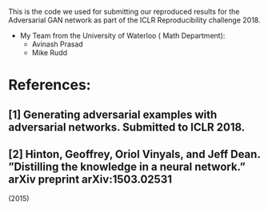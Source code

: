 This is the code we used for submitting our reproduced results for the Adversarial GAN network as part of the ICLR Reproducibility challenge 2018.
* My Team from the University of Waterloo ( Math Department):
	* Avinash Prasad
	* Mike Rudd
# References:
## [1] Generating adversarial examples with adversarial networks. Submitted to ICLR 2018.
## [2] Hinton, Geoffrey, Oriol Vinyals, and Jeff Dean. ”Distilling the knowledge in a neural network.” arXiv preprint arXiv:1503.02531
(2015)